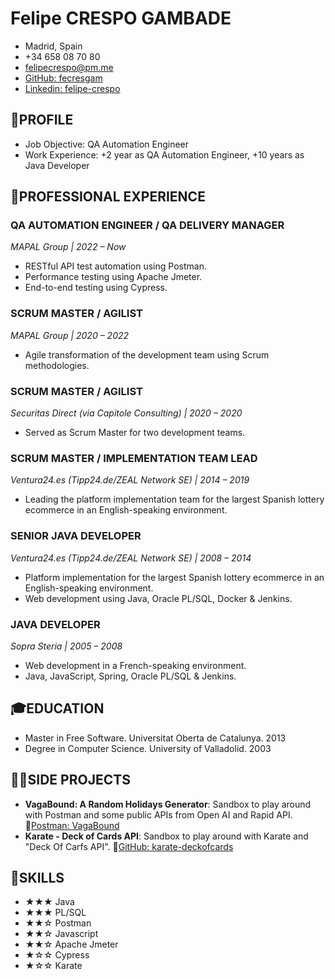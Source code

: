 # Felipe CRESPO GAMBADE
- Madrid, Spain
- +34 658 08 70 80
- [felipecrespo@pm.me](mailto:felipecrespo@pm.me)
- [GitHub: fecresgam](https://github.com/fecresgam)
- [Linkedin: felipe-crespo](https://www.linkedin.com/in/felipe-crespo/)

## 👤PROFILE

- Job Objective: QA Automation Engineer
- Work Experience: +2 year as QA Automation Engineer, +10 years as Java Developer

## 💼PROFESSIONAL EXPERIENCE

### QA AUTOMATION ENGINEER / QA DELIVERY MANAGER 
_MAPAL Group | 2022 – Now_

- RESTful API test automation using Postman.
- Performance testing using Apache Jmeter.
- End-to-end testing using Cypress.

### SCRUM MASTER / AGILIST
_MAPAL Group | 2020 – 2022_

- Agile transformation of the development team using Scrum methodologies.

### SCRUM MASTER / AGILIST
_Securitas Direct (via Capitole Consulting) | 2020 – 2020_

- Served as Scrum Master for two development teams.

### SCRUM MASTER / IMPLEMENTATION TEAM LEAD
_Ventura24.es (Tipp24.de/ZEAL Network SE) | 2014 – 2019_

- Leading the platform implementation team for the largest Spanish lottery ecommerce in an English-speaking environment.

### SENIOR JAVA DEVELOPER
_Ventura24.es (Tipp24.de/ZEAL Network SE) | 2008 – 2014_

- Platform implementation for the largest Spanish lottery ecommerce in an English-speaking environment.
- Web development using Java, Oracle PL/SQL, Docker & Jenkins.

### JAVA DEVELOPER
_Sopra Steria | 2005 – 2008_

- Web development in a French-speaking environment.
-  Java, JavaScript, Spring, Oracle PL/SQL & Jenkins.

## 🎓EDUCATION

- Master in Free Software. Universitat Oberta de Catalunya. 2013
- Degree in Computer Science. University of Valladolid. 2003

## 👨‍💻SIDE PROJECTS

  - **VagaBound: A Random Holidays Generator**: Sandbox to play around with Postman and some public APIs from Open AI and Rapid API. 🔗[Postman: VagaBound](https://www.postman.com/felipecrespo/felipecrespo-public)
  - **Karate - Deck of Cards API**: Sandbox to play around with Karate and "Deck Of Carfs API". 🔗[GitHub: karate-deckofcards](https://github.com/fecresgam/karate-deckofcards)

## 🔨SKILLS

- ★★★ Java
- ★★★ PL/SQL
- ★★☆ Postman
- ★★☆ Javascript
- ★★☆ Apache Jmeter
- ★☆☆ Cypress
- ★☆☆ Karate
